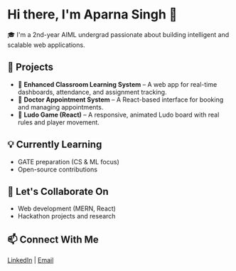 # Hi there, I'm Aparna Singh 👋

🎓 I'm a 2nd-year AIML undergrad passionate about building intelligent and scalable web applications.

## 🚀 Projects
- 🔹 **Enhanced Classroom Learning System** – A web app for real-time dashboards, attendance, and assignment tracking.
- 🔹 **Doctor Appointment System** – A React-based interface for booking and managing appointments.
- 🔹 **Ludo Game (React)** – A responsive, animated Ludo board with real rules and player movement.

## 💡 Currently Learning
- GATE preparation (CS & ML focus)
- Open-source contributions

## 💬 Let's Collaborate On
- Web development (MERN, React)
- Hackathon projects and research

## 📫 Connect With Me
[LinkedIn](https://www.linkedin.com/in/aparna-singh-371270276/) | [Email](mailto:aparnasingh868383@email.com)
